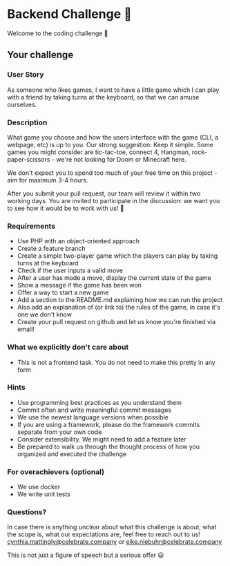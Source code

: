 # Backend Challenge :rocket:
Welcome to the coding challenge :wave:

## Your challenge

### User Story
As someone who likes games, I want to have a little game which I can play with a friend by taking turns at the keyboard, so that we can amuse ourselves.

### Description
What game you choose and how the users interface with the game (CLI, a webpage, etc) is up to you. Our strong suggestion: Keep it simple. Some games you might consider are tic-tac-toe, connect 4, Hangman, rock-paper-scissors - we're not looking for Doom or Minecraft here.

We don't expect you to spend too much of your free time on this project - aim for maximum 3-4 hours.

After you submit your pull request, our team will review it within two working days. You are invited to participate in the discussion: we want you to see how it would be to work with us! :raised_hands:

### Requirements
* Use PHP with an object-oriented approach
* Create a feature branch
* Create a simple two-player game which the players can play by taking turns at the keyboard
* Check if the user inputs a valid move
* After a user has made a move, display the current state of the game
* Show a message if the game has been won
* Offer a way to start a new game
* Add a section to the README.md explaining how we can run the project
* Also add an explanation of (or link to) the rules of the game, in case it's one we don't know
* Create your pull request on github and let us know you're finished via email!

### What we explicitly don't care about
* This is not a frontend task. You do not need to make this pretty in any form

### Hints
* Use programming best practices as you understand them
* Commit often and write meaningful commit messages
* We use the newest language versions when possible
* If you are using a framework, please do the framework commits separate from your own code
* Consider extensibility. We might need to add a feature later
* Be prepared to walk us through the thought process of how you organized and executed the challenge

### For overachievers (optional)
* We use docker
* We write unit tests

### Questions?
In case there is anything unclear about what this challenge is about, what the scope is, what our expectations are, feel free to reach out to us! cynthia.mattingly@celebrate.company or eike.niebuhr@celebrate.company

This is not just a figure of speech but a serious offer :smiley:
